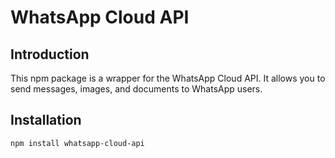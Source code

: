 # WhatsApp Cloud API 

## Introduction
This npm package is a wrapper for the WhatsApp Cloud API. It allows you to send messages, images, and documents to WhatsApp users.

## Installation
```bash
npm install whatsapp-cloud-api
```
